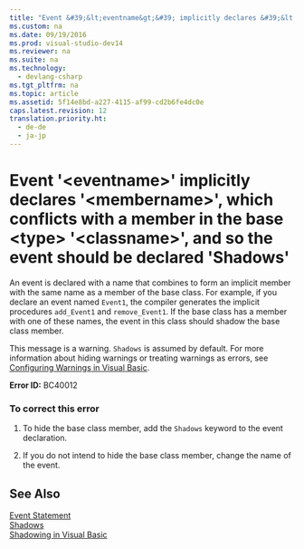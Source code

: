 ```yaml
---
title: "Event &#39;&lt;eventname&gt;&#39; implicitly declares &#39;&lt;membername&gt;&#39;, which conflicts with a member in the base &lt;type&gt; &#39;&lt;classname&gt;&#39;, and so the event should be declared &#39;Shadows&#39;"
ms.custom: na
ms.date: 09/19/2016
ms.prod: visual-studio-dev14
ms.reviewer: na
ms.suite: na
ms.technology: 
  - devlang-csharp
ms.tgt_pltfrm: na
ms.topic: article
ms.assetid: 5f14e8bd-a227-4115-af99-cd2b6fe4dc0e
caps.latest.revision: 12
translation.priority.ht: 
  - de-de
  - ja-jp
---
```

# Event &#39;&lt;eventname&gt;&#39; implicitly declares &#39;&lt;membername&gt;&#39;, which conflicts with a member in the base &lt;type&gt; &#39;&lt;classname&gt;&#39;, and so the event should be declared &#39;Shadows&#39;
An event is declared with a name that combines to form an implicit member with the same name as a member of the base class. For example, if you declare an event named `Event1`, the compiler generates the implicit procedures `add_Event1` and `remove_Event1`. If the base class has a member with one of these names, the event in this class should shadow the base class member.  
  
 This message is a warning. `Shadows` is assumed by default. For more information about hiding warnings or treating warnings as errors, see [Configuring Warnings in Visual Basic](../vs140/Configuring-Warnings-in-Visual-Basic.md).  
  
 **Error ID:** BC40012  
  
### To correct this error  
  
1.  To hide the base class member, add the `Shadows` keyword to the event declaration.  
  
2.  If you do not intend to hide the base class member, change the name of the event.  
  
## See Also  
 [Event Statement](../vs140/Event-Statement.md)   
 [Shadows](../vs140/Shadows--Visual-Basic-.md)   
 [Shadowing in Visual Basic](../vs140/Shadowing-in-Visual-Basic.md)